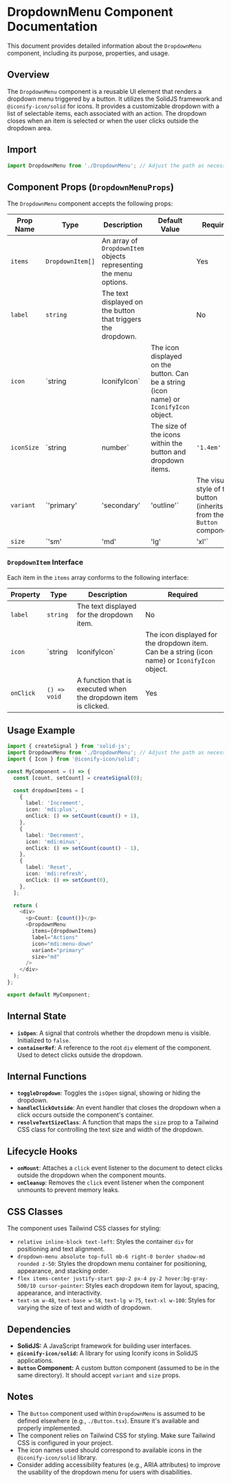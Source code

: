 # DropdownMenu Component Documentation

This document provides detailed information about the `DropdownMenu` component, including its purpose, properties, and usage.

## Overview

The `DropdownMenu` component is a reusable UI element that renders a dropdown menu triggered by a button.  It utilizes the SolidJS framework and `@iconify-icon/solid` for icons. It provides a customizable dropdown with a list of selectable items, each associated with an action. The dropdown closes when an item is selected or when the user clicks outside the dropdown area.

## Import

```typescript
import DropdownMenu from './DropdownMenu'; // Adjust the path as necessary
```

## Component Props (`DropdownMenuProps`)

The `DropdownMenu` component accepts the following props:

| Prop Name    | Type                               | Description                                                              | Default Value | Required |
| ------------ | ---------------------------------- | ------------------------------------------------------------------------ | ------------- | -------- |
| `items`      | `DropdownItem[]`                   | An array of `DropdownItem` objects representing the menu options.           |               | Yes      |
| `label`      | `string`                           | The text displayed on the button that triggers the dropdown.               |               | No       |
| `icon`       | `string | IconifyIcon`              | The icon displayed on the button. Can be a string (icon name) or `IconifyIcon` object. |               | Yes      |
| `iconSize`   | `string | number`                   | The size of the icons within the button and dropdown items.               | `'1.4em'`     | No       |
| `variant`    | `'primary' | 'secondary' | 'outline'` | The visual style of the button (inherits from the `Button` component). |               | No       |
| `size`       | `'sm' | 'md' | 'lg' | 'xl'`        | The size of the button and the dropdown list items.                     |               | No       |

### `DropdownItem` Interface

Each item in the `items` array conforms to the following interface:

| Property  | Type         | Description                                                      | Required |
| --------- | ------------ | ---------------------------------------------------------------- | -------- |
| `label`   | `string`     | The text displayed for the dropdown item.                        | No       |
| `icon`    | `string | IconifyIcon` | The icon displayed for the dropdown item. Can be a string (icon name) or `IconifyIcon` object.      | Yes       |
| `onClick` | `() => void` | A function that is executed when the dropdown item is clicked. | Yes       |

## Usage Example

```typescript jsx
import { createSignal } from 'solid-js';
import DropdownMenu from './DropdownMenu'; // Adjust the path as necessary
import { Icon } from '@iconify-icon/solid';

const MyComponent = () => {
  const [count, setCount] = createSignal(0);

  const dropdownItems = [
    {
      label: 'Increment',
      icon: 'mdi:plus',
      onClick: () => setCount(count() + 1),
    },
    {
      label: 'Decrement',
      icon: 'mdi:minus',
      onClick: () => setCount(count() - 1),
    },
    {
      label: 'Reset',
      icon: 'mdi:refresh',
      onClick: () => setCount(0),
    },
  ];

  return (
    <div>
      <p>Count: {count()}</p>
      <DropdownMenu
        items={dropdownItems}
        label="Actions"
        icon="mdi:menu-down"
        variant="primary"
        size="md"
      />
    </div>
  );
};

export default MyComponent;
```

## Internal State

*   **`isOpen`**: A signal that controls whether the dropdown menu is visible. Initialized to `false`.
*   **`containerRef`**:  A reference to the root `div` element of the component. Used to detect clicks outside the dropdown.

## Internal Functions

*   **`toggleDropdown`**: Toggles the `isOpen` signal, showing or hiding the dropdown.
*   **`handleClickOutside`**: An event handler that closes the dropdown when a click occurs outside the component's container.
*   **`resolveTextSizeClass`**:  A function that maps the `size` prop to a Tailwind CSS class for controlling the text size and width of the dropdown.

## Lifecycle Hooks

*   **`onMount`**:  Attaches a `click` event listener to the document to detect clicks outside the dropdown when the component mounts.
*   **`onCleanup`**: Removes the `click` event listener when the component unmounts to prevent memory leaks.

## CSS Classes

The component uses Tailwind CSS classes for styling:

*   `relative inline-block text-left`: Styles the container `div` for positioning and text alignment.
*   `dropdown-menu absolute top-full mb-6 right-0 border shadow-md rounded z-50`: Styles the dropdown menu container for positioning, appearance, and stacking order.
*   `flex items-center justify-start gap-2 px-4 py-2 hover:bg-gray-500/10 cursor-pointer`: Styles each dropdown item for layout, spacing, appearance, and interactivity.
*   `text-sm w-48`, `text-base w-58`, `text-lg w-75`, `text-xl w-100`: Styles for varying the size of text and width of dropdown.

## Dependencies

*   **SolidJS:** A JavaScript framework for building user interfaces.
*   **`@iconify-icon/solid`:** A library for using Iconify icons in SolidJS applications.
*   **`Button` Component:**  A custom button component (assumed to be in the same directory).  It should accept `variant` and `size` props.

## Notes

*   The `Button` component used within `DropdownMenu` is assumed to be defined elsewhere (e.g., `./Button.tsx`).  Ensure it's available and properly implemented.
*   The component relies on Tailwind CSS for styling. Make sure Tailwind CSS is configured in your project.
*   The icon names used should correspond to available icons in the `@iconify-icon/solid` library.
*   Consider adding accessibility features (e.g., ARIA attributes) to improve the usability of the dropdown menu for users with disabilities.

